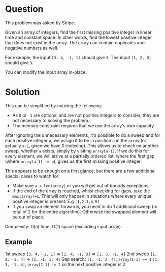 # Question
This problem was asked by Stripe.

Given an array of integers, find the first missing positive integer in linear time and constant space. In other words, find the lowest positive integer that does not exist in the array. The array can contain duplicates and negative numbers as well.

For example, the input `[3, 4, -1, 1]` should give `2`. The input `[1, 2, 0]` should give `3`.

You can modify the input array in-place.


# Solution
This can be simplified by noticing the following:
* As `0` or `-1` are optional and are not positive integers to consider, they are not necessary to solving the problem.
* The memory constraint requires that we use the array's own capacity.

After ignoring the unnecessary elements, it's possible to do a sweep and for each positive integer `a`, we assign it to be in position `a` in the `array` (or actually `a-1`, given we have 0-indexing). This allows us to check on another sweep, whether `a` exists, simply by visiting `array[a-1]`. If we do this for every element, we will arrive at a partially ordered list, where the first gap (where `array[a-1] != a`), gives us the first missing positive integer.

This appears to be enough on a first glance, but there are a few additional special cases to watch for:
* Make sure `a < len(array)` or you will get out of bounds exceptions.
* If the end of the array is reached, whilst checking for gaps, take the `max(array)+1`. This will only happen in situations where every unique positive integer is present. E.g `[1,2,3,4,5]`
* If you swap an element forwards, you need to do 1 additional sweep (to total of 2 for the entire algorithm). Otherwise the swapped element will be out of place.

Complexity: O(n) time, O(1) space (excluding input array).

## Example
1st sweep
`[3, 4, -1, 1]` => `[1, 4, -1, 3]` => `[1, 3, -1, 4]`
2nd sweep
`[1, 3, -1, 4]` => `[1, -1, 3, 4]`
Gap search:
`[1, -1, 3, 4]`, `array[1-1] == 1`
`[1, 3, -1, 4]`, `array[2-1] != 2` so the next positive integer is 2.
